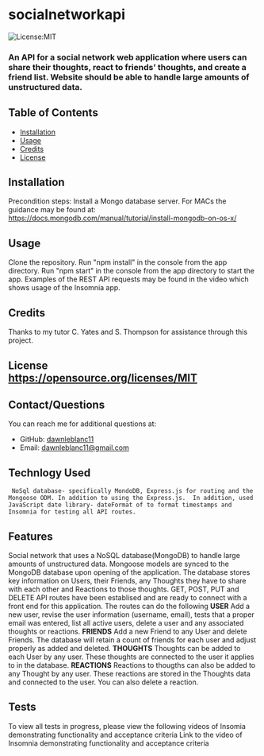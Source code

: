# socialnetworkapi

  ![License:MIT](https://img.shields.io/badge/License-MIT-yellow.svg)

  ### An API for a social network web application where users can share their thoughts, react to friends’ thoughts, and create a friend list.  Website should be able to handle large amounts of unstructured data.
  ## Table of Contents
    
  * [Installation](#installation)
  * [Usage](#usage)
  * [Credits](#credits)
  * [License](#license)
  
  ## Installation
  Precondition steps: Install a Mongo database server. For MACs the guidance may be found at: https://docs.mongodb.com/manual/tutorial/install-mongodb-on-os-x/
  
  ## Usage 
  Clone the repository.  Run "npm install" in the console from the app directory. Run "npm start" in the console from the app directory to start the app. Examples of the REST API requests may be found in the video which shows usage of the Insomnia app.
  
  ## Credits
   Thanks to my tutor C. Yates and S. Thompson for assistance through this project.
##
## License <br>https://opensource.org/licenses/MIT
  ## Contact/Questions
  You can reach me for additional questions at:
  * GitHub: [dawnleblanc11](https://github.com/https://github.com/dawnleblanc11/socialnetworkapi)
  * Email: dawnleblanc11@gmail.com
## Technlogy Used <br> 
     NoSql database- specifically MondoDB, Express.js for routing and the Mongoose ODM. In addition to using the Express.js.  In addition, used JavaScript date library- dateFormat of to format timestamps and Insomnia for testing all API routes.
  
  ## Features
  Social network that uses a NoSQL database(MongoDB) to handle large amounts of unstructured data.
  Mongoose models are synced to the MongoDB database upon opening of the application.  The database stores key information on Users, their Friends, any Thoughts they have to share with each other and Reactions to those thoughts. GET, POST, PUT and DELETE API routes have been establised and are ready to connect with a front end for this application.  The routes can do the following
  **USER**
  Add a new user, revise the user information (username, email), tests that a proper email was entered, list all active users, delete a user and any associated thoughts or reactions.
  **FRIENDS**
  Add a new Friend to any User and delete Friends.  The database will retain a count of friends for each user and adjust properly as added and deleted.
  **THOUGHTS**
  Thoughts can be added to each User by any user.  These thoughts are connected to the user it applies to in the database.
  **REACTIONS**
  Reactions to thougths can also be added to any Thought by any user.  These reactions are stored in the Thoughts data and connected to the user.  You can also delete a reaction.
  
  ## Tests
To view all tests in progress, please view the following videos of Insomia demonstrating functionality and acceptance criteria
Link to the video of Insomnia demonstrating functionality and acceptance criteria